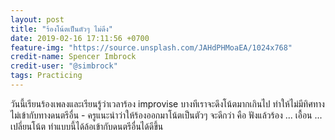 ```yaml
---
layout: post
title: "ร้องโน้ตเป็นตัวๆ ไม่ดึง"
date: 2019-02-16 17:11:56 +0700
feature-img: "https://source.unsplash.com/JAHdPHMoaEA/1024x768"
credit-name: Spencer Imbrock
credit-user: "@simbrock"
tags: Practicing
---
```

วันนี้เรียนร้องเพลงและเรียนรู้ว่าเวลาร้อง improvise บางทีเราจะดึงโน้ตมากเกินไป ทำให้ไม่มีทิศทาง ไม่เข้ากับทางดนตรีอื่น - ครูแนะนำว่าให้ร้องออกมาโน้ตเป็นตัวๆ จะดีกว่า คือ ฟังแล้วร้อง ... เอื้อน ... เปลี่ยนโน้ต ทำแบบนี้ได้ล้อเข้ากับดนตรีอื่นได้ดีขึ้น
